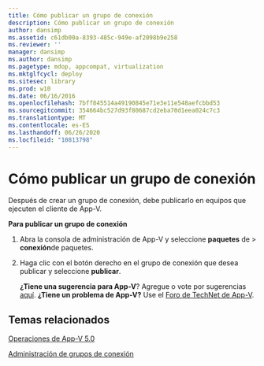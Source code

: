 ```yaml
---
title: Cómo publicar un grupo de conexión
description: Cómo publicar un grupo de conexión
author: dansimp
ms.assetid: c61db00a-8393-485c-949e-af2098b9e258
ms.reviewer: ''
manager: dansimp
ms.author: dansimp
ms.pagetype: mdop, appcompat, virtualization
ms.mktglfcycl: deploy
ms.sitesec: library
ms.prod: w10
ms.date: 06/16/2016
ms.openlocfilehash: 7bff845514a49190845e71e3e11e548aefcbbd53
ms.sourcegitcommit: 354664bc527d93f80687cd2eba70d1eea024c7c3
ms.translationtype: MT
ms.contentlocale: es-ES
ms.lasthandoff: 06/26/2020
ms.locfileid: "10813798"
---
```

# Cómo publicar un grupo de conexión


Después de crear un grupo de conexión, debe publicarlo en equipos que ejecuten el cliente de App-V.

**Para publicar un grupo de conexión**

1.  Abra la consola de administración de App-V y seleccione **paquetes** de &gt; **conexión**de paquetes.

2.  Haga clic con el botón derecho en el grupo de conexión que desea publicar y seleccione **publicar**.

    **¿Tiene una sugerencia para App-V**? Agregue o vote por sugerencias [aquí](http://appv.uservoice.com/forums/280448-microsoft-application-virtualization). **¿Tiene un problema de App-V?** Use el [Foro de TechNet de App-V](https://social.technet.microsoft.com/Forums/home?forum=mdopappv).

## Temas relacionados


[Operaciones de App-V 5.0](operations-for-app-v-50.md)

[Administración de grupos de conexión](managing-connection-groups.md)

 

 





